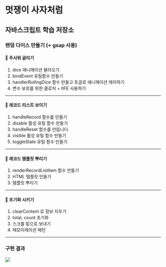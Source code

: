 
# 멋쟁이 사자처럼
## 자바스크립트 학습 저장소
### 랜덤 다이스 만들기 (+ gsap 사용)

#### 📌 주사위 굴리기 
1. dice 애니메이션 불러오기
2. bindEvent 유틸함수 만들기
3. handlerRollingDice 함수 만들고 토글로 애니메이션 제어하기
4. 변수 보호를 위한 클로저 + IIFE 사용하기

* * *

#### 📌 레코드 리스트 보이기 
1. handleRecord 함수를 만들기
2. disable 활성 유틸 함수 만들기
3. handleReset 함수를 만듭니다.
4. visible 활성 유틸 함수 만들기
5. toggleState 유틸 함수 만들기

* * *

#### 📌 레코드 템플릿 뿌리기 
1. renderRecordListItem 함수 만들기
2. HTML 템플릿 만들기
3. 템플릿 뿌리기

* * *

#### 📌 초기화 시키기 
1. clearContent 로 정보 지우기
2. total, count 초기화 
3. 스크롤 밑으로 보내기 
4. 메모이제이션 패턴 

***

### 구현 결과 
<img src="./assets/randomDice.gif"></img>